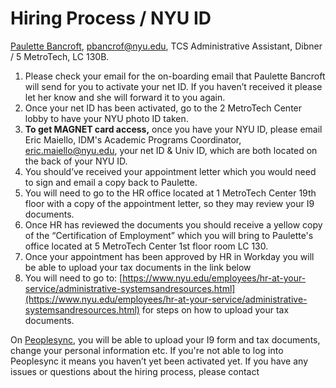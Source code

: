 # Hiring Process / NYU ID

[Paulette Bancroft](http://engineering.nyu.edu/people/paulette-bancroft), pbancrof@nyu.edu, TCS Administrative Assistant, Dibner / 5 MetroTech, LC 130B.

1. Please check your email for the on-boarding email that Paulette Bancroft will send for you to activate your net ID. If you haven’t received it please let her know and she will forward it to you again.
2. Once your net ID has been activated, go to the 2 MetroTech Center lobby to have your NYU photo ID taken.
3. **To get MAGNET card access,** once you have your NYU ID, please email Eric Maiello, IDM's Academic Programs Coordinator, eric.maiello@nyu.edu, your net ID & Univ ID, which are both located on the back of your NYU ID.
4. You should’ve received your appointment letter which you would need to sign and email a copy back to Paulette.
5. You will need to go to the HR office located at 1 MetroTech Center 19th floor with a copy of the appointment letter, so they may review your I9 documents.
6. Once HR has reviewed the documents you should receive a yellow copy of the “Certification of Employment” which you will bring to Paulette's office located at 5 MetroTech Center 1st floor room LC 130.
7. Once your appointment has been approved by HR in Workday you will be able to upload your tax documents in the link below
8. You will need to go to: [https://www.nyu.edu/employees/hr-at-your-service/administrative-systemsandresources.html](https://www.nyu.edu/employees/hr-at-your-service/administrative-systemsandresources.html) for steps on how to upload your tax documents.

On [Peoplesync](https://www.nyu.edu/employees/hr-at-your-service/administrative-systemsandresources.html), you will be able to upload your I9 form and tax documents, change your personal information etc. If you're not able to log into Peoplesync it means you haven’t yet been activated yet. If you have any issues or questions about the hiring process, please contact

